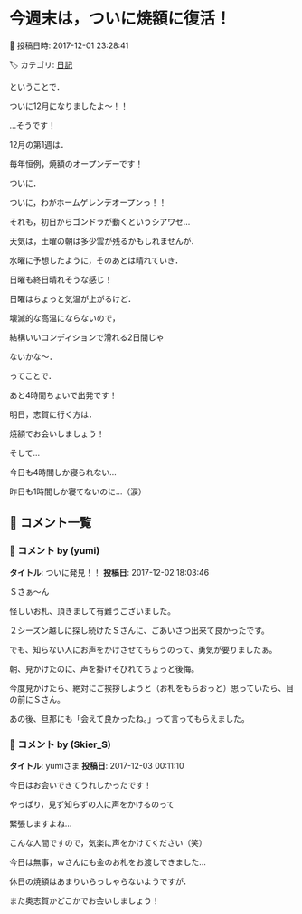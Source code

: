 # 今週末は，ついに焼額に復活！

📅 投稿日時: 2017-12-01 23:28:41

🏷️ カテゴリ: [日記](cc4b5682fb7b8b144980957a978653fb0.md)

ということで．


ついに12月になりましたよ～！！





…そうです！


12月の第1週は．


毎年恒例，焼額のオープンデーです！


ついに．


ついに，わがホームゲレンデオープンっ！！


それも，初日からゴンドラが動くというシアワセ…





天気は，土曜の朝は多少雲が残るかもしれませんが．


水曜に予想したように，そのあとは晴れていき．


日曜も終日晴れそうな感じ！


日曜はちょっと気温が上がるけど．


壊滅的な高温にならないので，


結構いいコンディションで滑れる2日間じゃ


ないかな～．





ってことで．


あと4時間ちょいで出発です！


明日，志賀に行く方は．


焼額でお会いしましょう！





そして…


今日も4時間しか寝られない…


昨日も1時間しか寝てないのに…（涙）

## 💬 コメント一覧

### 💬 コメント by (yumi)
**タイトル**: ついに発見！！
**投稿日**: 2017-12-02 18:03:46

Ｓさぁ～ん

怪しいお札、頂きまして有難うございました。



２シーズン越しに探し続けたＳさんに、ごあいさつ出来て良かったです。

でも、知らない人にお声をかけさせてもらうのって、勇気が要りましたぁ。



朝、見かけたのに、声を掛けそびれてちょっと後悔。

今度見かけたら、絶対にご挨拶しようと（お札をもらおっと）思っていたら、目の前にＳさん。



あの後、旦那にも「会えて良かったね。」って言ってもらえました。

### 💬 コメント by (Skier_S)
**タイトル**: yumiさま
**投稿日**: 2017-12-03 00:11:10

今日はお会いできてうれしかったです！

やっぱり，見ず知らずの人に声をかけるのって

緊張しますよね…

こんな人間ですので，気楽に声をかけてください（笑）



今日は無事，ｗさんにも金のお札をお渡しできました…



休日の焼額はあまりいらっしゃらないようですが．

また奥志賀かどこかでお会いしましょう！

